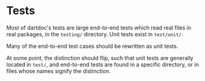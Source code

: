 # Tests

Most of dartdoc's tests are large end-to-end tests which read real files in
real packages, in the `testing/` directory. Unit tests exist in `test/unit/`.

Many of the end-to-end test cases should be rewritten as unit tests.

At some point, the distinction should flip, such that unit tests are generally
located in `test/`, and end-to-end tests are found in a specific directory, or
in files whose names signify the distinction.

